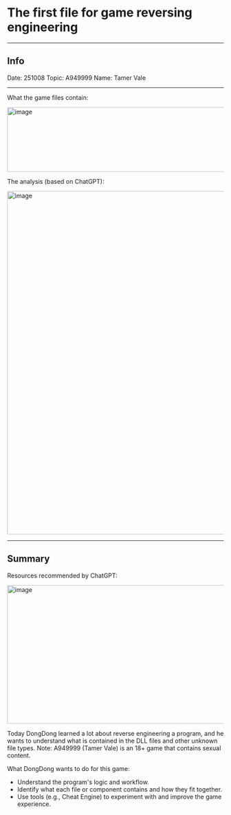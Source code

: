 # The first file for game reversing engineering

---

## Info
Date: 251008
Topic: A949999
Name: Tamer Vale

---

What the game files contain:

<img width="540" height="150" alt="image" src="https://github.com/user-attachments/assets/725b44f1-9605-4170-91e9-bd456cbdf3fe" />


The analysis (based on ChatGPT):

<img width="637" height="798" alt="image" src="https://github.com/user-attachments/assets/f979627d-5873-44d6-907a-d7ad5c074466" />


---
## Summary

Resources recommended by ChatGPT:

<img width="647" height="322" alt="image" src="https://github.com/user-attachments/assets/c8b42aab-ddd4-479b-83e1-0e3c7625e683" />

Today DongDong learned a lot about reverse engineering a program, and he wants to understand what is contained in the DLL files and other unknown file types. Note: A949999 (Tamer Vale) is an 18+ game that contains sexual content.

What DongDong wants to do for this game:

- Understand the program's logic and workflow.
- Identify what each file or component contains and how they fit together.
- Use tools (e.g., Cheat Engine) to experiment with and improve the game experience.
